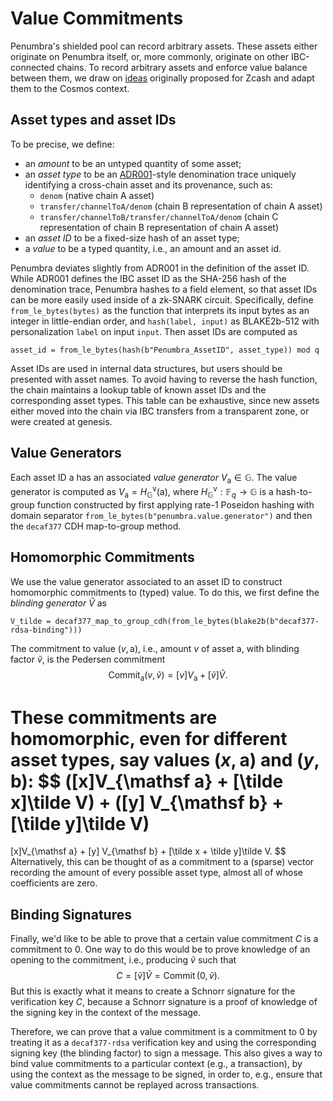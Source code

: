 # Value Commitments

Penumbra's shielded pool can record arbitrary assets.  These assets either
originate on Penumbra itself, or, more commonly, originate on other
IBC-connected chains.  To record arbitrary assets and enforce value balance
between them, we draw on [ideas][multi_asset] originally proposed for Zcash and
adapt them to the Cosmos context.

## Asset types and asset IDs

To be precise, we define: 

- an *amount* to be an untyped quantity of some asset;
- an *asset type* to be an [ADR001]-style denomination trace uniquely identifying a cross-chain asset and its provenance, such as:
  - `denom` (native chain A asset)
  - `transfer/channelToA/denom` (chain B representation of chain A asset)
  - `transfer/channelToB/transfer/channelToA/denom` (chain C representation of chain B representation of chain A asset)
- an *asset ID* to be a fixed-size hash of an asset type;
- a *value* to be a typed quantity, i.e., an amount and an asset id.

Penumbra deviates slightly from ADR001 in the definition of the asset ID. While
ADR001 defines the IBC asset ID as the SHA-256 hash of the denomination trace,
Penumbra hashes to a field element, so that asset IDs can be more easily used
inside of a zk-SNARK circuit.  Specifically, define `from_le_bytes(bytes)` as
the function that interprets its input bytes as an integer in little-endian
order, and `hash(label, input)` as BLAKE2b-512 with personalization `label` on
input `input`.  Then asset IDs are computed as
```
asset_id = from_le_bytes(hash(b"Penumbra_AssetID", asset_type)) mod q
```

Asset IDs are used in internal data structures, but users should be presented
with asset names.  To avoid having to reverse the hash function, the chain
maintains a lookup table of known asset IDs and the corresponding asset types.
This table can be exhaustive, since new assets either moved into the chain via
IBC transfers from a transparent zone, or were created at genesis.

## Value Generators

Each asset ID $\mathsf a$ has an associated *value generator* $V_{\mathsf a} \in
\mathbb G$.  The value generator is computed as $V_{\mathsf a} = H_{\mathbb
G}^{\mathsf v}(\mathsf a)$, where $H_{\mathbb G}^{\mathsf v} : \mathbb F_q
\rightarrow \mathbb G$ is a hash-to-group function constructed by first applying
rate-1 Poseidon hashing with domain separator
`from_le_bytes(b"penumbra.value.generator")` and then the `decaf377` CDH
map-to-group method.

## Homomorphic Commitments

We use the value generator associated to an asset ID to construct homomorphic
commitments to (typed) value.  To do this, we first define the *blinding
generator* $\tilde V$ as
```
V_tilde = decaf377_map_to_group_cdh(from_le_bytes(blake2b(b"decaf377-rdsa-binding")))
```

The commitment to value $(v, \mathsf a)$, i.e., amount $v$ of asset $\mathsf a$,
with blinding factor $\tilde v$, is the Pedersen commitment
$$
\operatorname {Commit}_{\mathsf a}(v, \tilde v) = [v]V_{\mathsf a} + [\tilde v]\tilde V.
$$

These commitments are homomorphic, even for different asset types, say values
$(x, \mathsf a)$ and $(y, \mathsf b)$:
$$
([x]V_{\mathsf a} + [\tilde x]\tilde V) + ([y] V_{\mathsf b} + [\tilde y]\tilde V)
= 
[x]V_{\mathsf a} + [y] V_{\mathsf b} + [\tilde x + \tilde y]\tilde V.
$$
Alternatively, this can be thought of as a commitment to a (sparse) vector
recording the amount of every possible asset type, almost all of whose
coefficients are zero.

## Binding Signatures

Finally, we'd like to be able to prove that a certain value commitment $C$ is a
commitment to $0$.  One way to do this would be to prove knowledge of an opening
to the commitment, i.e., producing $\tilde v$ such that $$C = [\tilde v] \tilde
V = \operatorname{Commit}(0, \tilde v).$$  But this is exactly what it means to
create a Schnorr signature for the verification key $C$, because a Schnorr
signature is a proof of knowledge of the signing key in the context of the
message. 

Therefore, we can prove that a value commitment is a commitment to $0$ by
treating it as a `decaf377-rdsa` verification key and using the corresponding
signing key (the blinding factor) to sign a message.  This also gives a way to
bind value commitments to a particular context (e.g., a transaction), by using
the context as the message to be signed, in order to, e.g., ensure that value
commitments cannot be replayed across transactions.




[multi_asset]: https://github.com/zcash/zips/blob/626ea6ed78863290371a4e8bc74ccf8e92292099/drafts/zip-user-defined-assets.rst
[ADR001]: https://docs.cosmos.network/master/architecture/adr-001-coin-source-tracing.html
[IBC]: https://docs.cosmos.network/master/ibc/overview.html

